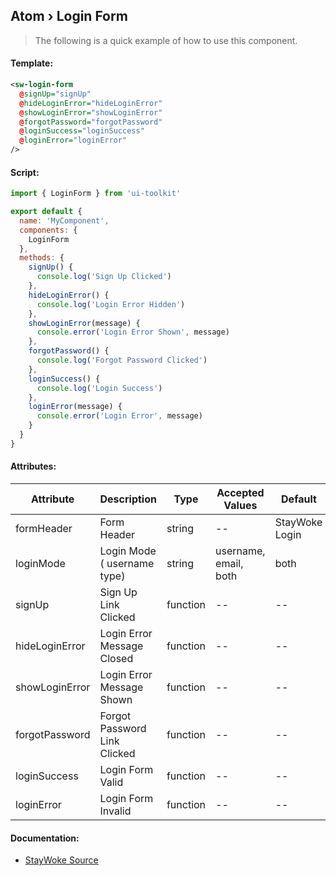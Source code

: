 Atom › Login Form
---

> The following is a quick example of how to use this component.


#### Template:

```xml
<sw-login-form
  @signUp="signUp"
  @hideLoginError="hideLoginError"
  @showLoginError="showLoginError"
  @forgotPassword="forgotPassword"
  @loginSuccess="loginSuccess"
  @loginError="loginError"
/>
```


#### Script:
```js
import { LoginForm } from 'ui-toolkit'

export default {
  name: 'MyComponent',
  components: {
    LoginForm
  },
  methods: {
    signUp() {
      console.log('Sign Up Clicked')
    },
    hideLoginError() {
      console.log('Login Error Hidden')
    },
    showLoginError(message) {
      console.error('Login Error Shown', message)
    },
    forgotPassword() {
      console.log('Forgot Password Clicked')
    },
    loginSuccess() {
      console.log('Login Success')
    },
    loginError(message) {
      console.error('Login Error', message)
    }
  }
}
```


#### Attributes:

Attribute      | Description                  | Type     | Accepted Values       | Default
---------------|------------------------------|----------|-----------------------|------------
formHeader     | Form Header                  | string   | --                    | StayWoke Login
loginMode      | Login Mode ( username type)  | string   | username, email, both | both
signUp         | Sign Up Link Clicked         | function | --                    | --
hideLoginError | Login Error Message Closed   | function | --                    | --
showLoginError | Login Error Message Shown    | function | --                    | --
forgotPassword | Forgot Password Link Clicked | function | --                    | --
loginSuccess   | Login Form Valid             | function | --                    | --
loginError     | Login Form Invalid           | function | --                    | --


#### Documentation:

* [StayWoke Source](https://github.com/staywoke/ui-toolkit/tree/master/src/components/templates/login-form)
